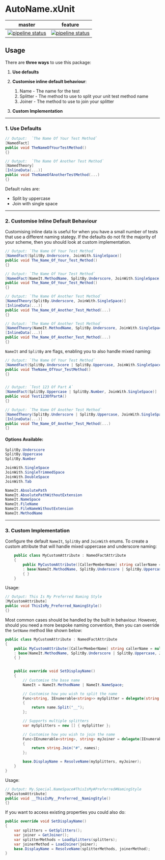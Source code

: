 # AutoName.xUnit

| master                                                                                                                                                     | feature                                                                                                                                                            |
| ---------------------------------------------------------------------------------------------------------------------------------------------------------- | ------------------------------------------------------------------------------------------------------------------------------------------------------------------ |
| [![pipeline status](https://gitlab.com/benscabbia/autoname.xunit/badges/master/pipeline.svg)](https://gitlab.com/benscabbia/autoname.xunit/commits/master) | [![pipeline status](https://gitlab.com/benscabbia/autoname.xunit/badges/feature/ci/pipeline.svg)](https://gitlab.com/benscabbia/autoname.xunit/commits/feature/ci) |
 

## Usage
There are **three ways** to use this package:

1. **Use defaults**
2. **Customise inline default behaviour**:

    1. Name - The name for the test
    2. Splitter - The method to use to split your unit test method name
    3. Joiner - The method to use to join your splitter
3. **Custom Implementation**

---
### 1. Use Defaults 

```c#
// Output:  `The Name Of Your Test Method`
[NamedFact]
public void TheNameOfYourTestMethod() 
{}

// Output:  `The Name Of Another Test Method`
[NamedTheory]
[InlineData(...)]
public void TheNameOfAnotherTestMethod(...) 
{}

```
Default rules are: 
* Split by uppercase
* Join with single space

---
### 2. Customise Inline Default Behaviour
Customising inline data is useful for when you have a small number of tests that use a different naming stategy. If the defaults do not fit the majority of your scheme, then you should look at custom implementation.

```c#
// Output: `The Name Of Your Test Method`
[NamedFact(SplitBy.Underscore, JoinWith.SingleSpace)] 
public void The_Name_Of_Your_Test_Method()
{}

// Output: `The Name Of Your Test Method`
[NamedFact(NameIt.MethodName, SplitBy.Underscore, JoinWith.SingleSpace)] 
public void The_Name_Of_Your_Test_Method()
{}

// Output: `The Name Of Another Test Method`
[NamedTheory(SplitBy.Underscore, JoinWith.SingleSpace)]
[InlineData(...)]
public void The_Name_Of_Another_Test_Method(...)
{}

// Output: `The Name Of Another Test Method`
[NamedTheory(NameIt.MethodName, SplitBy.Underscore, JoinWith.SingleSpace)]
[InlineData(...)]
public void The_Name_Of_Another_Test_Method(...)
{}

```
`NameIt` and `SplitBy` are flags, enabling you to also handle mixed naming: 
```c#
// Output: `The Name Of Your Test Method`
[NamedFact(SplitBy.Underscore | SplitBy.Uppercase, JoinWith.SingleSpace)] 
public void TheName_OfYour_TestMethod()
{}


// Output: `Test 123 Of Part A`
[NamedFact(SplitBy.Uppercase | SplitBy.Number, JoinWith.SingleSpace)] 
public void Test123OfPartA()
{}

// Output: `The Name Of Another Test Method`
[NamedTheory(SplitBy.Underscore | SplitBy.Uppercase, JoinWith.SingleSpace)]
[InlineData(...)]
public void The_Name_Of_Another_Test_Method(...)
{}
```

#### Options Available:

```c#
SplitBy.Underscore
SplitBy.Uppercase
SplitBy.Number

JoinWith.SingleSpace
JoinWith.SingleTrimmedSpace
JoinWith.DoubleSpace
JoinWith.Tab

NameIt.AbsolutePath 
NameIt.AbsolutePathWithoutExtension 
NameIt.NameSpace 
NameIt.FileName 
NameIt.FileNameWithoutExtension 
NameIt.MethodName 
```   

---
### 3. Custom Implementation

Configure the default `NameIt`, `SplitBy` and `JoinWith` enums. To create a custom attribute that will handle mixed uppercase and underscore naming:
```c#
    public class MyCustomAttribute : NamedFactAttribute
    {
		public MyCustomAttribute([CallerMemberName] string callerName = null, [CallerFilePath] string sourceFilePath = null)
		: base(NameIt.MethodName, SplitBy.Underscore | SplitBy.Uppercase, JoinWith.SingleSpace, callerName, sourceFilePath)
		{ }
    }
```
Usage: 
```c#
// Output: This Is My Preferred Naming Style
[MyCustomAttribute]
public void ThisIsMy_Preferred_NamingStyle()
{}
```

Most common cases should be handled by the built in behaviour. However, should you need a more bespoke naming convention, then you can override the `SetName` method like shown below:
```c#
public class MyCustomAttribute : NamedFactAttribute
{
	public MyCustomAttribute([CallerMemberName] string callerName = null, [CallerFilePath] string sourceFilePath = null)
	: base(NameIt.MethodName, SplitBy.Underscore | SplitBy.Uppercase, JoinWith.SingleSpace, callerName, sourceFilePath)
	{ }

    
    public override void SetDisplayName()
    {
        // Customise the base name
        NameIt = NameIt.MethodName | NameIt.NameSpace;

        // Customise how you wish to split the name 
        Func<string, IEnumerable<string>> mySplitter = delegate(string name)
        {
            return name.Split("__");
        }; 

        // Supports multiple splitters
        var mySplitters = new [] { mySplitter };

        // Customise how you wish to join the name
        Func<IEnumerable<string>, string> myJoiner = delegate(IEnumerable<string> names)
        {
            return string.Join("#", names);
        };

		base.DisplayName = ResolveName(mySplitters, myJoiner);
    }
}
```
Usage:
```c#
// Output: My.Special.NameSpace#ThisIsMy#Preferred#NamingStyle
[MyCustomAttribute]
public void __ThisIsMy__Preferred__NamingStyle()
{}
```
If you want to access existing properties you could also do:
```c#
public override void SetDisplayName()
{
    var splitters = GetSplitters();
    var joiner = GetJoiner();
    var splitterMethods = LoadSplitters(splitters);
    var joinerMethod = LoadJoiner(joiner);
    base.DisplayName = ResolveName(splitterMethods, joinerMethod);
}
```
